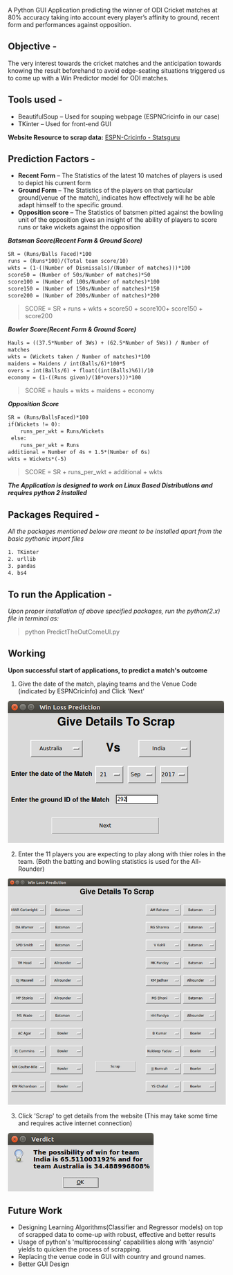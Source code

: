 ﻿A Python GUI Application predicting the winner of ODI Cricket matches at 80% accuracy taking into account every player’s affinity to ground, recent form and performances against opposition.

## Objective -
The very interest towards the cricket matches and the anticipation towards knowing the result beforehand to avoid edge-seating situations triggered us to come up with a Win Predictor model for ODI matches.

## Tools used -
- BeautifulSoup – Used for souping webpage (ESPNCricinfo in our case)
- TKinter – Used for front-end GUI

**Website Resource to scrap data:**
[ESPN-Cricinfo - Statsguru](http://stats.espncricinfo.com/ci/engine/stats/index.html)

## Prediction Factors -
- **Recent Form** – The Statistics of the latest 10 matches of players is used to depict his current form
- **Ground Form** – The Statistics of the players on that particular ground(venue of the match), indicates how effectively will he be able adapt himself to the specific ground.
- **Opposition score** – The Statistics of batsmen pitted against the bowling unit of the opposition gives an insight of the ability of players to score runs or take wickets against the opposition

_**Batsman Score(Recent Form & Ground Score)**_
```
SR = (Runs/Balls Faced)*100
runs = (Runs*100)/(Total team score/10)
wkts = (1-((Number of Dismissals)/(Number of matches)))*100
score50 = (Number of 50s/Number of matches)*50
score100 = (Number of 100s/Number of matches)*100
score150 = (Number of 150s/Number of matches)*150
score200 = (Number of 200s/Number of matches)*200
```
> SCORE = SR + runs + wkts + score50 + score100+ score150 + score200

_**Bowler Score(Recent Form & Ground Score)**_
```
Hauls = ((37.5*Number of 3Ws) + (62.5*Number of 5Ws)) / Number of matches 
wkts = (Wickets taken / Number of matches)*100
maidens = Maidens / int(Balls/6)*100*5
overs = int(Balls/6) + float((int(Balls)%6))/10
economy = (1-((Runs given)/(10*overs)))*100
```
> SCORE = hauls + wkts + maidens + economy

_**Opposition Score**_
```
SR = (Runs/BallsFaced)*100
if(Wickets != 0):
 	runs_per_wkt = Runs/Wickets
 else:
	runs_per_wkt = Runs
additional = Number of 4s + 1.5*(Number of 6s)
wkts = Wickets*(-5)
```
> SCORE = SR + runs_per_wkt + additional + wkts

**_The Application is designed to work on Linux Based Distributions and requires python 2 installed_**

## Packages Required - 
_All the packages mentioned below are meant to be installed apart from the basic pythonic import files_
```	
1. TKinter
2. urllib
3. pandas
4. bs4
```

## To run the Application -
_Upon proper installation of above specified packages, run the python(2.x) file in terminal as:_
> python PredictTheOutComeUI.py

## Working
**Upon successful start of applications, to predict a match's outcome**
1. Give the date of the match, playing teams and the Venue Code (indicated by ESPNCricinfo) and Click 'Next'

![Unable to load image](SCREENSHOTS/Initial_Detail.png?raw=true "Teams")

2. Enter the 11 players you are expecting to play along with thier roles in the team. (Both the batting and bowling statistics is used for the All-Rounder)

![Unable to load image](SCREENSHOTS/Player_Detail.png?raw=true "Players")

3. Click 'Scrap' to get details from the website (This may take some time and requires active internet connection)

![Unable to load image](SCREENSHOTS/Result.png?raw=true "Result")

## Future Work
- Designing Learning Algorithms(Classifier and Regressor models) on top of scrapped data to come-up with robust, effective and better results
- Usage of python's 'multiprocessing' capabilities along with 'asyncio' yields to quicken the process of scrapping.
- Replacing the venue code in GUI with country and ground names.
- Better GUI Design
